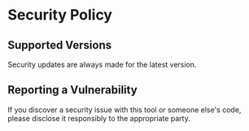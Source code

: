 # Security Policy

## Supported Versions

Security updates are always made for the latest version.  

## Reporting a Vulnerability

If you discover a security issue with this tool or someone else's code, please disclose it responsibly to the appropriate party.
